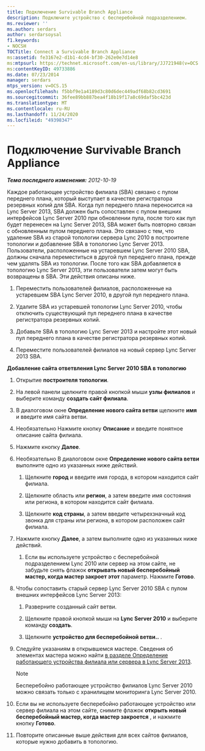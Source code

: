 ```yaml
---
title: Подключение Survivable Branch Appliance
description: Подключите устройство с бесперебойной подразделением.
ms.reviewer: ''
ms.author: serdars
author: serdarsoysal
f1.keywords:
- NOCSH
TOCTitle: Connect a Survivable Branch Appliance
ms:assetid: fe3167e2-d1b1-4cd4-bf30-262e0e7d14e8
ms:mtpsurl: https://technet.microsoft.com/en-us/library/JJ721948(v=OCS.15)
ms:contentKeyID: 49733886
ms.date: 07/23/2014
manager: serdars
mtps_version: v=OCS.15
ms.openlocfilehash: f5bbf9e1a4189d3c80d6dec449adf68b82cd3691
ms.sourcegitcommit: 36fee89bb887bea4f18b19f17a8c69daf5bc423d
ms.translationtype: MT
ms.contentlocale: ru-RU
ms.lasthandoff: 11/24/2020
ms.locfileid: "49398347"
---
```

# <a name="connect-a-survivable-branch-appliance"></a>Подключение Survivable Branch Appliance

<div data-xmlns="http://www.w3.org/1999/xhtml">

<div class="topic" data-xmlns="http://www.w3.org/1999/xhtml" data-msxsl="urn:schemas-microsoft-com:xslt" data-cs="https://msdn.microsoft.com/">

<div data-asp="https://msdn2.microsoft.com/asp">



</div>

<div id="mainSection">

<div id="mainBody">

<span> </span>

_**Тема последнего изменения:** 2012-10-19_

Каждое работающее устройство филиала (SBA) связано с пулом переднего плана, который выступает в качестве регистратора резервных копий для SBA. Когда пул переднего плана переносится на Lync Server 2013, SBA должен быть сопоставлен с пулом внешних интерфейсов Lync Server 2010 при обновлении пула, после того как пул будет перенесен на Lync Server 2013, SBA может быть повторно связан с обновленным пулом переднего плана. Это связано с тем, что удаление SBA из старой топологии сервера Lync 2010 в построителе топологии и добавление SBA в топологию Lync Server 2013. Пользователи, расположенные на устаревшем Lync Server 2010 SBA, должны сначала переместиться в другой пул переднего плана, прежде чем удалять SBA из топологии. После того как SBA добавляется в топологию Lync Server 2013, эти пользователи затем могут быть возвращены в SBA. Эти действия описаны ниже.

1.  Переместить пользователей филиалов, расположенные на устаревшем SBA Lync Server 2010, в другой пул переднего плана.

2.  Удалите SBA из устаревшей топологии Lync Server 2010, чтобы отключить существующий пул переднего плана в качестве регистратора резервных копий.

3.  Добавьте SBA в топологию Lync Server 2013 и настройте этот новый пул переднего плана в качестве регистратора резервных копий.

4.  Переместите пользователей филиалов на новый сервер Lync Server 2013 SBA.

**Добавление сайта ответвления Lync Server 2010 SBA в топологию**

1.  Открытие **построителя топологии**.

2.  На левой панели щелкните правой кнопкой мыши **узлы филиалов** и выберите команду **создать сайт филиала**.

3.  В диалоговом окне **Определение нового сайта ветви** щелкните **имя** и введите имя сайта ветви.

4.  Необязательно Нажмите кнопку **Описание** и введите понятное описание сайта филиала.

5.  Нажмите кнопку **Далее**.

6.  Необязательно В диалоговом окне **Определение нового сайта ветви** выполните одно из указанных ниже действий.
    
    1.  Щелкните **город** и введите имя города, в котором находится сайт филиала.
    
    2.  Щелкните область или **регион**, а затем введите имя состояния или региона, в котором находится сайт филиала.
    
    3.  Щелкните **код страны**, а затем введите четырехзначный код звонка для страны или региона, в котором расположен сайт филиала.

7.  Нажмите кнопку **Далее**, а затем выполните одно из указанных ниже действий.
    
    1.  Если вы используете устройство с бесперебойной подразделением Lync 2010 или сервер на этом сайте, не забудьте снять флажок **открывать новый бесперебойный мастер, когда мастер закроет этот** параметр. Нажмите **Готово**.

8.  Чтобы сопоставить старый сервер Lync Server 2010 SBA с пулом внешних интерфейсов Lync Server 2013:
    
    1.  Разверните созданный сайт ветви.
    
    2.  Щелкните правой кнопкой мыши на **Lync Server 2010** и выберите команду **создать**.
    
    3.  Щелкните **устройство для бесперебойной ветви..** .

9.  Следуйте указаниям в открывшемся мастере. Сведения об элементах мастера можно найти [в разделе Определение работающего устройства филиала или сервера в Lync Server 2013](lync-server-2013-define-a-survivable-branch-appliance-or-server.md).
    
    <div>
    

    > [!NOTE]  
    > Бесперебойно работающее устройство филиалов Lync Server 2010 можно связать только с хранилищем мониторинга Lync Server 2010.

    
    </div>

10. Если вы не используете бесперебойно работающее устройство или сервер филиала на этом сайте, снимите флажок **открыть новый бесперебойный мастер, когда мастер закроется** , и нажмите кнопку **Готово**.

11. Повторите описанные выше действия для всех сайтов филиалов, которые нужно добавить в топологию.

</div>

<span> </span>

</div>

</div>

</div>

